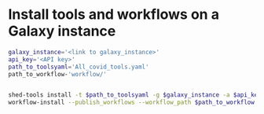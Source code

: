 # Install tools and workflows on a Galaxy instance



```sh
galaxy_instance='<link to galaxy_instance>'
api_key='<API key>'
path_to_toolsyaml='All_covid_tools.yaml'
path_to_workflow-'workflow/'


shed-tools install -t $path_to_toolsyaml -g $galaxy_instance -a $api_key
workflow-install --publish_workflows --workflow_path $path_to_workflow -g $galaxy_instance -a $api_key
```
